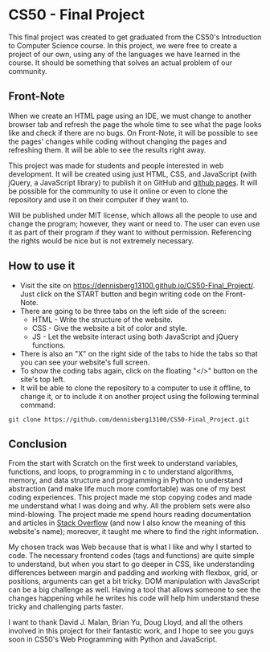 # CS50 - Final Project
This final project was created to get graduated from the CS50's Introduction to Computer Science course. In this project, we were free to create a project of our own, using any of the languages we have learned in the course. It should be something that solves an actual problem of our community.

## Front-Note
When we create an HTML page using an IDE, we must change to another browser tab and refresh the page the whole time to see what the page looks like and check if there are no bugs. On Front-Note, it will be possible to see the pages' changes while coding without changing the pages and refreshing them. It will be able to see the results right away.

This project was made for students and people interested in web development. It will be created using just HTML, CSS, and JavaScript (with jQuery, a JavaScript library) to publish it on GitHub and [github pages](https://dennisberg13100.github.io/CS50-Final_Project/). It will be possible for the community to use it online or even to clone the repository and use it on their computer if they want to.

Will be published under MIT license, which allows all the people to use and change the program; however, they want or need to. The user can even use it as part of their program if they want to without permission. Referencing the rights would be nice but is not extremely necessary.

## How to use it
* Visit the site on https://dennisberg13100.github.io/CS50-Final_Project/. Just click on the START button and begin writing code on the Front-Note.
* There are going to be three tabs on the left side of the screen:
    * HTML - Write the structure of the website.
    * CSS - Give the website a bit of color and style.
    * JS - Let the website interact using both JavaScript and jQuery functions.
* There is also an "X" on the right side of the tabs to hide the tabs so that you can see your website's full screen.
* To show the coding tabs again, click on the floating "</>" button on the site's top left.
* It will be able to clone the repository to a computer to use it offline, to change it, or to include it on another project using the following terminal command:

```git clone https://github.com/dennisberg13100/CS50-Final_Project.git```

## Conclusion
From the start with Scratch on the first week to understand variables, functions, and loops, to programming in c to understand algorithms, memory, and data structure and programming in Python to understand abstraction (and make life much more comfortable) was one of my best coding experiences. This project made me stop copying codes and made me understand what I was doing and why. All the problem sets were also mind-blowing. The project made me spend hours reading documentation and articles in [Stack Overflow](https://stackoverflow.com/) (and now I also know the meaning of this website's name); moreover, it taught me where to find the right information.

My chosen track was Web because that is what I like and why I started to code. The necessary frontend codes (tags and functions) are quite simple to understand, but when you start to go deeper in CSS, like understanding differences between margin and padding and working with flexbox, grid, or positions, arguments can get a bit tricky. DOM manipulation with JavaScript can be a big challenge as well. Having a tool that allows someone to see the changes happening while he writes his code will help him understand these tricky and challenging parts faster.

I want to thank David J. Malan, Brian Yu, Doug Lloyd, and all the others involved in this project for their fantastic work, and I hope to see you guys soon in CS50's Web Programming with Python and JavaScript.